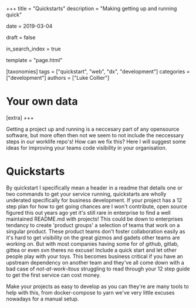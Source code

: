 +++
title = "Quickstarts"
description = "Making getting up and running quick"

date = 2019-03-04

draft = false

in_search_index = true

template = "page.html"

[taxonomies]
tags = ["quickstart", "web", "dx", "development"]
categories = ["development"]
authors = ["Luke Collier"]

# Your own data
[extra]
+++

Getting a project up and running is a neccesary part of any opensource software, but more often then not we seem to not include the neccessary steps in our worklife repo's! How can we fix this? Here I will suggest some ideas for improving your teams code visibility in your organisation. 

<!-- more -->

# Quickstarts

By quickstart I specifically mean a header in a readme that details one or two commands to get your service running, quickstarts are wholly underated specifically for business development. If your project has a 12 step plan for how to get going chances are I won't contribute, open source figured this out years ago yet it's still rare in enterprise to find a well maintained README.md with projects! This could be down to enterprises tendancy to create 'product groups' a selection of teams that work on a singular product. These product teams don't foster collaboration easily as it's hard to get visibility on the great gizmos and gadets other teams are working on. But with most companies having some for of github, gitlab, gittea or even svn theres no excuse! Include a quick start and let other people play with your toys. This becomes business critical if you have an upstream dependency on another team and they've all come down with a bad case of _not-at-work-itous_ struggling to read through your 12 step guide to get the first service can cost money.

Make your projects as easy to develop as you can they're are many tools to help with this, from docker-compose to yarn we've very little excuses nowadays for a manual setup.



